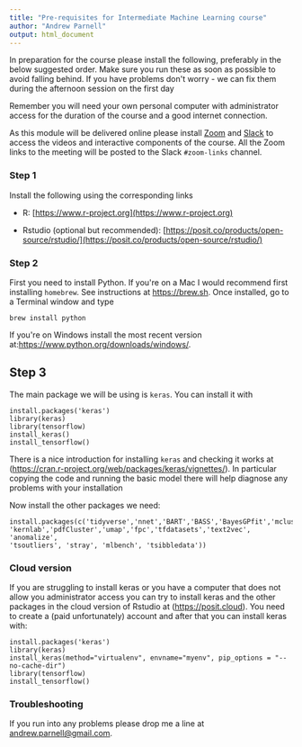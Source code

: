 ```yaml
---
title: "Pre-requisites for Intermediate Machine Learning course"
author: "Andrew Parnell"
output: html_document
---
```


In preparation for the course please install the following, preferably in the below suggested order. Make sure you run these as soon as possible to avoid falling behind. If you have problems don't worry - we can fix them during the afternoon session on the first day

Remember you will need your own personal computer with administrator access for the duration of the course and a good internet connection.

As this module will be delivered online please install [Zoom](https://www.zoom.us) and [Slack](https://slack.com) to access the videos and interactive components of the course. All the Zoom links to the meeting will be posted to the Slack `#zoom-links` channel. 

### Step 1

Install the following using the corresponding links

-	R: [https://www.r-project.org](https://www.r-project.org)

-	Rstudio (optional but recommended): [https://posit.co/products/open-source/rstudio/](https://posit.co/products/open-source/rstudio/)


### Step 2

First you need to install Python. If you're on a Mac I would recommend first installing `homebrew`. See instructions at https://brew.sh. Once installed, go to a Terminal window and type

```
brew install python
```

If you're on Windows install the most recent version at:https://www.python.org/downloads/windows/.

## Step 3

The main package we will be using is `keras`. You can install it with

```{r,eval=FALSE}
install.packages('keras')
library(keras)
library(tensorflow)
install_keras()
install_tensorflow()
```

There is a nice introduction for installing `keras` and checking it works at (https://cran.r-project.org/web/packages/keras/vignettes/). In particular copying the code and running the basic model there will help diagnose any problems with your installation

Now install the other packages we need:

```{r, eval=FALSE}
install.packages(c('tidyverse','nnet','BART','BASS','BayesGPfit','mclust',
'kernlab','pdfCluster','umap','fpc','tfdatasets','text2vec', 'anomalize', 
'tsoutliers', 'stray', 'mlbench', 'tsibbledata'))
```

### Cloud version

If you are struggling to install keras or you have a computer that does not allow you administrator access you can try to install keras and the other packages in the cloud version of Rstudio at (https://posit.cloud). You need to create a (paid unfortunately) account and after that you can install keras with:

```{r,eval=FALSE}
install.packages('keras')
library(keras)
install_keras(method="virtualenv", envname="myenv", pip_options = "--no-cache-dir")
library(tensorflow)
install_tensorflow()
```

### Troubleshooting

If you run into any problems please drop me a line at <andrew.parnell@gmail.com>.

